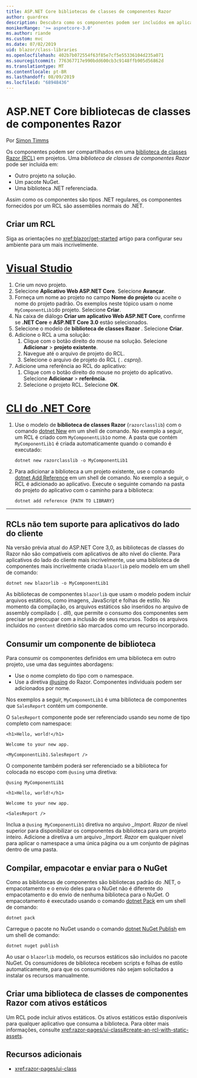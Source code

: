 ```yaml
---
title: ASP.NET Core bibliotecas de classes de componentes Razor
author: guardrex
description: Descubra como os componentes podem ser incluídos em aplicativos mais podestas de uma biblioteca de componentes externos.
monikerRange: '>= aspnetcore-3.0'
ms.author: riande
ms.custom: mvc
ms.date: 07/02/2019
uid: blazor/class-libraries
ms.openlocfilehash: 402b7b072554f63f85e7cf5e55336104d235a071
ms.sourcegitcommit: 776367717e990bdd600cb3c9148ffb905d56862d
ms.translationtype: MT
ms.contentlocale: pt-BR
ms.lasthandoff: 08/09/2019
ms.locfileid: "68948436"
---
```

# <a name="aspnet-core-razor-components-class-libraries"></a>ASP.NET Core bibliotecas de classes de componentes Razor

Por [Simon Timms](https://github.com/stimms)

Os componentes podem ser compartilhados em uma [biblioteca de classes Razor (RCL)](xref:razor-pages/ui-class) em projetos. Uma *biblioteca de classes de componentes Razor* pode ser incluída em:

* Outro projeto na solução.
* Um pacote NuGet.
* Uma biblioteca .NET referenciada.

Assim como os componentes são tipos .NET regulares, os componentes fornecidos por um RCL são assemblies normais do .NET.

## <a name="create-an-rcl"></a>Criar um RCL

Siga as orientações no <xref:blazor/get-started> artigo para configurar seu ambiente para um mais incrivelmente.

# <a name="visual-studiotabvisual-studio"></a>[Visual Studio](#tab/visual-studio)

1. Crie um novo projeto.
1. Selecione **Aplicativo Web ASP.NET Core**. Selecione **Avançar**.
1. Forneça um nome ao projeto no campo **Nome do projeto** ou aceite o nome do projeto padrão. Os exemplos neste tópico usam o nome `MyComponentLib1`do projeto. Selecione **Criar**.
1. Na caixa de diálogo **Criar um aplicativo Web ASP.NET Core**, confirme se **.NET Core** e **ASP.NET Core 3.0** estão selecionados.
1. Selecione o modelo de **biblioteca de classes Razor** . Selecione **Criar**.
1. Adicione o RCL a uma solução:
   1. Clique com o botão direito do mouse na solução. Selecione **Adicionar** > **projeto existente**.
   1. Navegue até o arquivo de projeto do RCL.
   1. Selecione o arquivo de projeto do RCL ( *. csproj*).
1. Adicione uma referência ao RCL do aplicativo:
   1. Clique com o botão direito do mouse no projeto do aplicativo. Selecione **Adicionar** > **referência**.
   1. Selecione o projeto RCL. Selecione **OK**.

# <a name="net-core-clitabnetcore-cli"></a>[CLI do .NET Core](#tab/netcore-cli)

1. Use o modelo de **biblioteca de classes Razor** (`razorclasslib`) com o comando [dotnet New](/dotnet/core/tools/dotnet-new) em um shell de comando. No exemplo a seguir, um RCL é criado com `MyComponentLib1`o nome. A pasta que contém `MyComponentLib1` é criada automaticamente quando o comando é executado:

   ```console
   dotnet new razorclasslib -o MyComponentLib1
   ```

1. Para adicionar a biblioteca a um projeto existente, use o comando [dotnet Add Reference](/dotnet/core/tools/dotnet-add-reference) em um shell de comando. No exemplo a seguir, o RCL é adicionado ao aplicativo. Execute o seguinte comando na pasta do projeto do aplicativo com o caminho para a biblioteca:

   ```console
   dotnet add reference {PATH TO LIBRARY}
   ```

---

## <a name="rcls-not-supported-for-client-side-apps"></a>RCLs não tem suporte para aplicativos do lado do cliente

Na versão prévia atual do ASP.NET Core 3,0, as bibliotecas de classes do Razor não são compatíveis com aplicativos de alto nível do cliente. Para aplicativos do lado do cliente mais incrivelmente, use uma biblioteca de componentes mais incrivelmente criada `blazorlib` pelo modelo em um shell de comando:

```console
dotnet new blazorlib -o MyComponentLib1
```

As bibliotecas de componentes `blazorlib` que usam o modelo podem incluir arquivos estáticos, como imagens, JavaScript e folhas de estilo. No momento da compilação, os arquivos estáticos são inseridos no arquivo de assembly compilado ( *. dll*), que permite o consumo dos componentes sem precisar se preocupar com a inclusão de seus recursos. Todos os arquivos incluídos no `content` diretório são marcados como um recurso incorporado.

## <a name="consume-a-library-component"></a>Consumir um componente de biblioteca

Para consumir os componentes definidos em uma biblioteca em outro projeto, use uma das seguintes abordagens:

* Use o nome completo do tipo com o namespace.
* Use a diretiva [ \@using](xref:mvc/views/razor#using) do Razor. Componentes individuais podem ser adicionados por nome.

Nos exemplos a seguir, `MyComponentLib1` é uma biblioteca de componentes que `SalesReport` contém um componente.

O `SalesReport` componente pode ser referenciado usando seu nome de tipo completo com namespace:

```cshtml
<h1>Hello, world!</h1>

Welcome to your new app.

<MyComponentLib1.SalesReport />
```

O componente também poderá ser referenciado se a biblioteca for colocada no escopo com `@using` uma diretiva:

```cshtml
@using MyComponentLib1

<h1>Hello, world!</h1>

Welcome to your new app.

<SalesReport />
```

Inclua a `@using MyComponentLib1` diretiva no arquivo *_Import. Razor* de nível superior para disponibilizar os componentes da biblioteca para um projeto inteiro. Adicione a diretiva a um arquivo *_Import. Razor* em qualquer nível para aplicar o namespace a uma única página ou a um conjunto de páginas dentro de uma pasta.

## <a name="build-pack-and-ship-to-nuget"></a>Compilar, empacotar e enviar para o NuGet

Como as bibliotecas de componentes são bibliotecas padrão do .NET, o empacotamento e o envio deles para o NuGet não é diferente do empacotamento e do envio de nenhuma biblioteca para o NuGet. O empacotamento é executado usando o comando [dotnet Pack](/dotnet/core/tools/dotnet-pack) em um shell de comando:

```console
dotnet pack
```

Carregue o pacote no NuGet usando o comando [dotnet NuGet Publish](/dotnet/core/tools/dotnet-nuget-push) em um shell de comando:

```console
dotnet nuget publish
```

Ao usar o `blazorlib` modelo, os recursos estáticos são incluídos no pacote NuGet. Os consumidores de biblioteca recebem scripts e folhas de estilo automaticamente, para que os consumidores não sejam solicitados a instalar os recursos manualmente.

## <a name="create-a-razor-components-class-library-with-static-assets"></a>Criar uma biblioteca de classes de componentes Razor com ativos estáticos

Um RCL pode incluir ativos estáticos. Os ativos estáticos estão disponíveis para qualquer aplicativo que consuma a biblioteca. Para obter mais informações, consulte <xref:razor-pages/ui-class#create-an-rcl-with-static-assets>.

## <a name="additional-resources"></a>Recursos adicionais

* <xref:razor-pages/ui-class>

